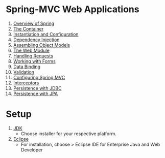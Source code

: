 # Spring-MVC Web Applications

1. [Overview of Spring](https://github.com/asmalizaa/smvcwa/blob/main/Chapter1.md)
2. [The Container](https://github.com/asmalizaa/smvcwa/blob/main/Chapter2.md)
3. [Instantiation and Configuration](https://github.com/asmalizaa/smvcwa/blob/main/Chapter3.md)
4. [Dependency Injection](https://github.com/asmalizaa/smvcwa/blob/main/Chapter4.md)
5. [Assembling Object Models](https://github.com/asmalizaa/smvcwa/blob/main/Chapter5.md)
6. [The Web Module](https://github.com/asmalizaa/smvcwa/blob/main/Chapter6.md)
7. [Handling Requests](https://github.com/asmalizaa/smvcwa/blob/main/Chapter7.md)
8. [Working with Forms](https://github.com/asmalizaa/smvcwa/blob/main/Chapter8.md)
9. [Data Binding](https://github.com/asmalizaa/smvcwa/blob/main/Chapter9.md)
10. [Validation](https://github.com/asmalizaa/smvcwa/blob/main/Chapter10.md)
11. [Configuring Spring MVC](https://github.com/asmalizaa/smvcwa/blob/main/Chapter11.md)
12. [Interceptors](https://github.com/asmalizaa/smvcwa/blob/main/Chapter12.md)
13. [Persistence with JDBC](https://github.com/asmalizaa/smvcwa/blob/main/Chapter13.md)
14. [Persistence with JPA](https://github.com/asmalizaa/smvcwa/blob/main/Chapter14.md)

# Setup

1. [JDK](https://www.oracle.com/my/java/technologies/downloads/#jdk21-windows)
   - Choose installer for your respective platform.
3. [Eclipse](https://www.eclipse.org/downloads/)
   - For installation, choose > Eclipse IDE for Enterprise Java and Web Developer
